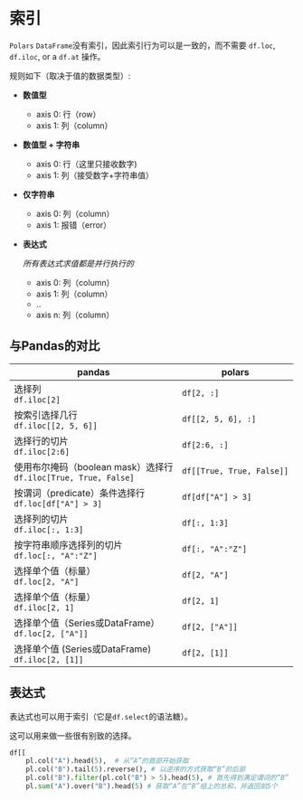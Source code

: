 # 索引

`Polars` `DataFrame`没有索引，因此索引行为可以是一致的，而不需要  `df.loc`,
`df.iloc`, or a `df.at` 操作。

规则如下（取决于值的数据类型）:

- **数值型**

  - axis 0: 行（row）
  - axis 1: 列（column）

- **数值型 + 字符串**

  - axis 0: 行（这里只接收数字)
  - axis 1: 列（接受数字+字符串值）

- **仅字符串**

  - axis 0: 列（column）
  - axis 1: 报错（error）

- **表达式**

  _所有表达式求值都是并行执行的_

  - axis 0: 列（column）
  - axis 1: 列（column）
  - ..
  - axis n: 列（column）

## 与Pandas的对比

| pandas                                                   | polars                    |
| -------------------------------------------------------- | ------------------------- |
| 选择列<br> `df.iloc[2]`                                     | `df[2, :]`                |
| 按索引选择几行<br> `df.iloc[[2, 5, 6]]`                         | `df[[2, 5, 6], :]`        |
| 选择行的切片<br> `df.iloc[2:6]`                                | `df[2:6, :]`              |
| 使用布尔掩码（boolean mask）选择行<br> `df.iloc[True, True, False]` | `df[[True, True, False]]` |
| 按谓词（predicate）条件选择行<br> `df.loc[df["A"] > 3]`            | `df[df["A"] > 3]`         |
| 选择列的切片<br> `df.iloc[:, 1:3]`                             | `df[:, 1:3]`              |
| 按字符串顺序选择列的切片<br> `df.loc[:, "A":"Z"]`                    | `df[:, "A":"Z"]`          |
| 选择单个值（标量）<br> `df.loc[2, "A"]`                           | `df[2, "A"]`              |
| 选择单个值（标量）<br> `df.iloc[2, 1]`                            | `df[2, 1]`                |
| 选择单个值（Series或DataFrame）<br> `df.loc[2, ["A"]]`           | `df[2, ["A"]]`            |
| 选择单个值 (Series或DataFrame)<br> `df.iloc[2, [1]]`           | `df[2, [1]]`              |

## 表达式

表达式也可以用于索引（它是`df.select`的语法糖）。

这可以用来做一些很有别致的选择。

```python
df[[
    pl.col("A").head(5),  # 从“A”的首部开始获取
    pl.col("B").tail(5).reverse(), # 以逆序的方式获取“B”的后部
    pl.col("B").filter(pl.col("B") > 5).head(5), # 首先得到满足谓词的“B”
    pl.sum("A").over("B").head(5) # 获取“A”在“B”组上的总和，并返回前5个
```
